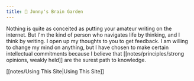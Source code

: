 ```yaml
---
title: 🧠 Jonny's Brain Garden
---
```


Nothing is quite as conceited as putting your amateur writing on the internet. But I'm the kind of person who navigates life by thinking, and I think by writing. I open up my thoughts to you to get feedback. I am willing to change my mind on anything, but I have chosen to make certain intellectual commitments because I believe that [[notes/principles/strong opinions, weakly held]] are the surest path to knowledge. 

[[notes/Using This Site|Using This Site]]

